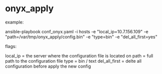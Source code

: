 # onyx_apply


example:

ansible-playbook conf_onyx.yaml -i hosts -e "local_ip=10.7.156.109" -e "path=/var/tmp/onyx_apply/config.bin" -e "type=bin" -e "del_all_first=yes"



flags:

local_ip = the server where the configuration file is located on
path = full path to the configuration file
type = bin / text
del_all_first = delte all configuration before apply the new config
